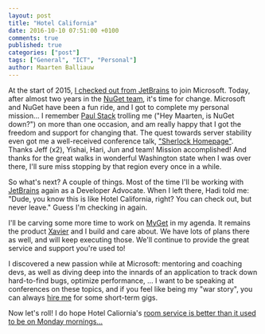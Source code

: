 ```yaml
---
layout: post
title: "Hotel California"
date: 2016-10-10 07:51:00 +0100
comments: true
published: true
categories: ["post"]
tags: ["General", "ICT", "Personal"]
author: Maarten Balliauw
---
```


At the start of 2015, [I checked out from JetBrains](https://blog.maartenballiauw.be/post/2015/01/27/sjetbrainsmicrosoft.html) to join Microsoft. Today, after almost two years in the [NuGet team](https://www.nuget.org), it's time for change. Microsoft and NuGet have been a fun ride, and I got to complete my personal mission... I remember [Paul Stack](https://twitter.com/stack72) trolling me ("Hey Maarten, is NuGet down?") on more than one occasion, and am really happy that I got the freedom and support for changing that. The quest towards server stability even got me a well-received conference talk, ["Sherlock Homepage"](/talks-presentations.html). Thanks Jeff (x2), Yishai, Hari, Jun and team! Mission accomplished! And thanks for the great walks in wonderful Washington state when I was over there, I'll sure miss stopping by that region every once in a while.

So what's next? A couple of things. Most of the time I'll be working with [JetBrains](http://www.jetbrains.com) again as a Developer Advocate. When I left there, Hadi told me: "Dude, you know this is like Hotel California, right? You can check out, but never leave." Guess I'm checking in again.

I'll be carving some more time to work on [MyGet](https://www.myget.org) in my agenda. It remains the product [Xavier](https://www.xavierdecoster.com) and I build and care about. We have lots of plans there as well, and will keep executing those. We'll continue to provide the great service and support you're used to!

I discovered a new passion while at Microsoft: mentoring and coaching devs, as well as diving deep into the innards of an application to track down hard-to-find bugs, optimize performance, ... I want to be speaking at conferences on these topics, and if you feel like being my "war story", you can always [hire me](/hire-me.cshtml) for some short-term gigs.

Now let's roll! I do hope Hotel Caliornia's [room service is better than it used to be on Monday mornings...](https://twitter.com/hhariri/status/278024879062777859)